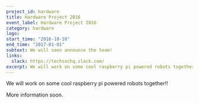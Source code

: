 ```yaml
---
project_id: hardware
title: Hardware Project 2016
event_label: Hardware Project 2016
category: hardware
logo:
start_time: "2016-10-10"
end_time: "2017-01-01"
subtext: We will soon announce the team!
links:
  slack: https://techsochq.slack.com/
excerpt: We will work on some cool raspberry pi powered robots together!
---
```

We will work on some cool raspberry pi powered robots together!!

More information soon.
